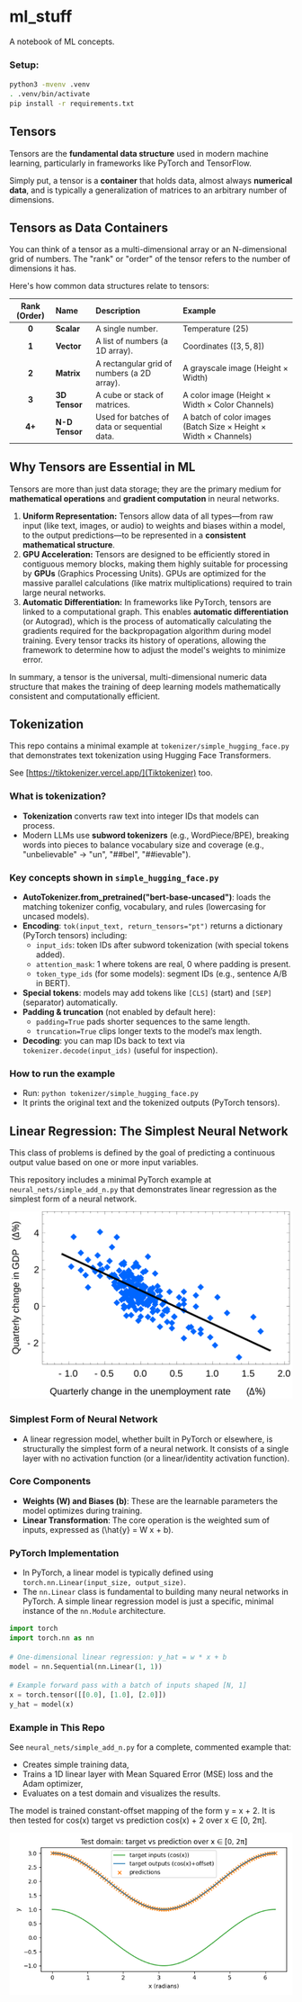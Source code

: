 # ml_stuff

A notebook of ML concepts.

### Setup:

```bash
python3 -mvenv .venv
. .venv/bin/activate
pip install -r requirements.txt
```

## Tensors

Tensors are the **fundamental data structure** used in modern machine learning, particularly in frameworks like PyTorch and TensorFlow.

Simply put, a tensor is a **container** that holds data, almost always **numerical data**, and is typically a generalization of matrices to an arbitrary number of dimensions.

## Tensors as Data Containers

You can think of a tensor as a multi-dimensional array or an N-dimensional grid of numbers. The "rank" or "order" of the tensor refers to the number of dimensions it has.

Here's how common data structures relate to tensors:

| Rank (Order) | Name | Description | Example |
| :---: | :--- | :--- | :--- |
| **0** | **Scalar** | A single number. | Temperature ($25$) |
| **1** | **Vector** | A list of numbers (a 1D array). | Coordinates ($[3, 5, 8]$) |
| **2** | **Matrix** | A rectangular grid of numbers (a 2D array). | A grayscale image (Height $\times$ Width) |
| **3** | **3D Tensor** | A cube or stack of matrices. | A color image (Height $\times$ Width $\times$ Color Channels) |
| **4+** | **N-D Tensor** | Used for batches of data or sequential data. | A batch of color images (Batch Size $\times$ Height $\times$ Width $\times$ Channels) |

## Why Tensors are Essential in ML

Tensors are more than just data storage; they are the primary medium for **mathematical operations** and **gradient computation** in neural networks.

1.  **Uniform Representation:** Tensors allow data of all types—from raw input (like text, images, or audio) to weights and biases within a model, to the output predictions—to be represented in a **consistent mathematical structure**.
2.  **GPU Acceleration:** Tensors are designed to be efficiently stored in contiguous memory blocks, making them highly suitable for processing by **GPUs** (Graphics Processing Units). GPUs are optimized for the massive parallel calculations (like matrix multiplications) required to train large neural networks.
3.  **Automatic Differentiation:** In frameworks like PyTorch, tensors are linked to a computational graph. This enables **automatic differentiation** (or Autograd), which is the process of automatically calculating the gradients required for the backpropagation algorithm during model training. Every tensor tracks its history of operations, allowing the framework to determine how to adjust the model's weights to minimize error. 

In summary, a tensor is the universal, multi-dimensional numeric data structure that makes the training of deep learning models mathematically consistent and computationally efficient.

## Tokenization

This repo contains a minimal example at `tokenizer/simple_hugging_face.py` that demonstrates text tokenization using Hugging Face Transformers.

See [https://tiktokenizer.vercel.app/](Tiktokenizer) too.

### What is tokenization?
- **Tokenization** converts raw text into integer IDs that models can process.
- Modern LLMs use **subword tokenizers** (e.g., WordPiece/BPE), breaking words into pieces to balance vocabulary size and coverage (e.g., "unbelievable" → "un", "##bel", "##ievable").

### Key concepts shown in `simple_hugging_face.py`
- **AutoTokenizer.from_pretrained("bert-base-uncased")**: loads the matching tokenizer config, vocabulary, and rules (lowercasing for uncased models).
- **Encoding**: `tok(input_text, return_tensors="pt")` returns a dictionary (PyTorch tensors) including:
  - `input_ids`: token IDs after subword tokenization (with special tokens added).
  - `attention_mask`: 1 where tokens are real, 0 where padding is present.
  - `token_type_ids` (for some models): segment IDs (e.g., sentence A/B in BERT).
- **Special tokens**: models may add tokens like `[CLS]` (start) and `[SEP]` (separator) automatically.
- **Padding & truncation** (not enabled by default here):
  - `padding=True` pads shorter sequences to the same length.
  - `truncation=True` clips longer texts to the model’s max length.
- **Decoding**: you can map IDs back to text via `tokenizer.decode(input_ids)` (useful for inspection).

### How to run the example
- Run: `python tokenizer/simple_hugging_face.py`
- It prints the original text and the tokenized outputs (PyTorch tensors).


## Linear Regression: The Simplest Neural Network

This class of problems is defined by the goal of predicting a continuous output value based on one or more input variables.

This repository includes a minimal PyTorch example at `neural_nets/simple_add_n.py` that demonstrates linear regression as the simplest form of a neural network.

![Example](./docs/img/Okuns_law_quarterly_differences.svg.png)

### Simplest Form of Neural Network
- A linear regression model, whether built in PyTorch or elsewhere, is structurally the simplest form of a neural network. It consists of a single layer with no activation function (or a linear/identity activation function).

### Core Components
- **Weights (W) and Biases (b)**: These are the learnable parameters the model optimizes during training.
- **Linear Transformation**: The core operation is the weighted sum of inputs, expressed as \(\hat{y} = W x + b\).

### PyTorch Implementation
- In PyTorch, a linear model is typically defined using `torch.nn.Linear(input_size, output_size)`.
- The `nn.Linear` class is fundamental to building many neural networks in PyTorch. A simple linear regression model is just a specific, minimal instance of the `nn.Module` architecture.

```python
import torch
import torch.nn as nn

# One-dimensional linear regression: y_hat = w * x + b
model = nn.Sequential(nn.Linear(1, 1))

# Example forward pass with a batch of inputs shaped [N, 1]
x = torch.tensor([[0.0], [1.0], [2.0]])
y_hat = model(x)
```

### Example in This Repo
See `neural_nets/simple_add_n.py` for a complete, commented example that:
  - Creates simple training data,
  - Trains a 1D linear layer with Mean Squared Error (MSE) loss and the Adam optimizer,
  - Evaluates on a test domain and visualizes the results.

The model is trained constant-offset mapping of the form y = x + 2. It is then tested for cos(x) target vs prediction cos(x) + 2 over x ∈ [0, 2π].

![Linear Regression](./docs/img/simple_add_n.png)
